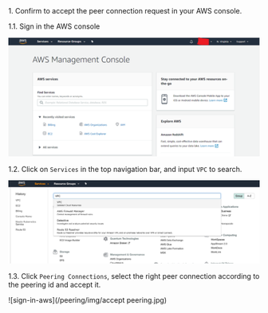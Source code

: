 <NavColumns>
<NavColumn>
<ColumnTitle>1. Confirm to accept the peer connection request in your AWS console. </ColumnTitle>

1.1. Sign in the AWS console

![sign-in-aws](/peering/img/sign-in-aws.png)

1.2. Click on `Services` in the top navigation bar, and input `VPC` to search.

![sign-in-aws](/peering/img/vpc-search.jpg)

1.3. Click `Peering Connections`,  select the right peer connection according to the peering id and accept it.

![sign-in-aws](/peering/img/accept peering.jpg)

</NavColumn>
</NavColumns>
